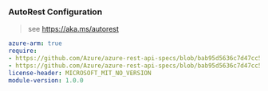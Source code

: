 ### AutoRest Configuration

> see https://aka.ms/autorest

``` yaml
azure-arm: true
require:
- https://github.com/Azure/azure-rest-api-specs/blob/bab95d5636c7d47cc5584ea8dadb21199d229ca7/specification/billingbenefits/resource-manager/readme.md
- https://github.com/Azure/azure-rest-api-specs/blob/bab95d5636c7d47cc5584ea8dadb21199d229ca7/specification/billingbenefits/resource-manager/readme.go.md
license-header: MICROSOFT_MIT_NO_VERSION
module-version: 1.0.0

```
